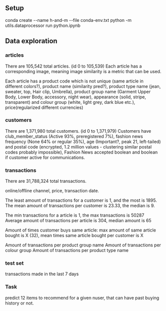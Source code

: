 ## Setup

conda create --name h-and-m --file conda-env.txt
python -m utils.dataprocessor
run python.ipynb

## Data exploration

### articles

There are 105,542 total articles. (id 0 to 105,539)
Each article has a corresponding image, meaning image similarity is a metric that can be used.

Each article has a product code which is not unique (same article in different colors?), product name (similarity pred?), product type name (jean, sweater, top, Hair clip, Umbrella), product group name (Garment Upper Body, Lower Body, accessory, night wear), appearance (solid, stripe, transparent) and colour group (white, light grey, dark blue etc.), price(regularized different currencies)


### customers

There are 1,371,980 total customers. (id 0 to 1,371,979)
Customers have club_member_status (Active 93%, preregistered 7%), fashion news frequency (None 64% or regular 35%), age (Important?, peak 21, left-tailed) and postal code (encrypted, 1.2 million values - clustering similar postal codes probably impossible), Fashion News accepted boolean and boolean if customer active for communications.

### transactions

There are 31,788,324 total transactions.

online/offline channel, price, transaction date.

The least amount of transactions for a customer is 1, and the most is 1895.
The mean amount of transactions per customer is 23.33, the median is 9.

The min transactions for a article is 1, the max transactions is 50287
Average amount of transactions per article is 304, median amount is 65

Amount of times customer buys same article: max amount of same article bought is X (32),
mean times same article bought per customer is X

Amount of transactions per product group name
Amount of transactions per colour group
Amount of transactions per product type name

### test set

transactions made in the last 7 days

### Task

predict 12 items to recommend for a given nuser, that can have past buying history or not.
